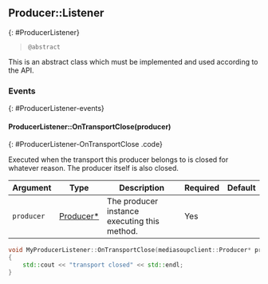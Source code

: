 ## Producer::Listener
{: #ProducerListener}


<section markdown="1">

> `@abstract`

This is an abstract class which must be implemented and used according to the API.

</section>


### Events
{: #ProducerListener-events}

<section markdown="1">

#### ProducerListener::OnTransportClose(producer)
{: #ProducerListener-OnTransportClose .code}

Executed when the transport this producer belongs to is closed for whatever reason. The producer itself is also closed.

<div markdown="1" class="table-wrapper L3">

Argument        | Type    | Description | Required | Default 
--------------- | ------- | ----------- | -------- | ----------
`producer`  | [Producer\*](#Producer)  | The producer instance executing this method. | Yes |

</div>

```c++
void MyProducerListener::OnTransportClose(mediasoupclient::Producer* producer)
{
	std::cout << "transport closed" << std::endl;
}
```

</section>
